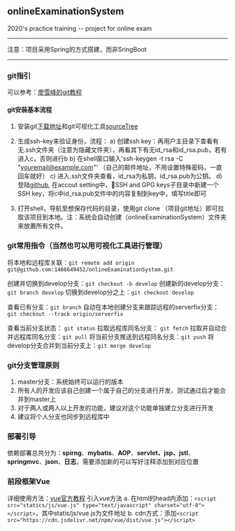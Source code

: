 ## onlineExaminationSystem

2020's practice training  --  project for online exam

---
注意：项目采用Spring的方式搭建，而非SringBoot

--- 
### git指引

可以参考：[廖雪峰的git教程](https://www.liaoxuefeng.com/wiki/896043488029600)

#### git安装基本流程
1. 安装git[下载地址](https://git-scm.com/downloads)和git可视化工具[sourceTree](https://www.sourcetreeapp.com)

2. 生成ssh-key来验证身份，流程：
    a) 创建ssh key：再用户主目录下查看有无.ssh文件夹（注意为隐藏文件夹），再看其下有无id_rsa和id_rsa.pub，若有进入c，否则进行b
    b) 在shell窗口输入'ssh-keygen -t rsa -C "youremail@example.com"'   （自己的邮件地址，不用设置特殊密码，一直回车就好）
    c) 进入.ssh文件夹查看，id_rsa为私钥，id_rsa.pub为公钥。
    d) 登陆[github](https://github.com), 在accout setting中，SSH and GPG keys子目录中新建一个SSH key，将c中id_rsa.pub文件中的内容复制到key中，填写title即可
3. 打开shell，导航至想保存代码的目录，使用git clone （项目git地址）即可拉取该项目到本地。注：系统会自动创建（onlineExaminationSystem）文件夹来放置所有文件。
   
### git常用指令（当然也可以用可视化工具进行管理）
   将本地和远程库关联：`git remote add origin git@github.com:1466649452/onlineExaminationSystem.git`
   
   创建并切换到develop分支：`git checkout -b develop`
   创建新的develop分支：`git branch develop`
   切换到develop分之上：`git checkout develop`
   
   查看已有分支：`git branch`
   自动在本地创建分支来跟踪远程的serverfix分支：`git checkout --track origin/serverfix`
    
   查看当前分支状态： `git status`
   拉取远程库同名分支： `git fetch`
   拉取并自动合并远程库同名分支：`git pull`
   将当前分支推送到远程同名分支：`git push`
   将develop分支合并到当前分支上：`git merge develop`
   
### git分支管理原则
   1. master分支：系统始终可以运行的版本
   2. 所有人的开发应该自己创建一个属于自己的分支进行开发，测试通过后才能合并到master上
   3. 对于两人或两人以上开发的功能，建议对这个功能单独建立分支进行开发
   4. 建议将个人分支也同步到远程库中
   

### 部署引导
依赖部署总共分为：**spirng**、**mybatis**、**AOP**、**servlet、jsp、jstl**、**springmvc**、**json**、**日志**，需要添加新的可以写好注释添加到对应位置


### 前段框架Vue
详细使用方法：[vue官方教程](https://cn.vuejs.org/v2/guide/)
引入vue方法
    a. 在html的head内添加：`<script src="statics/js/vue.js" type="text/javascript" charset="utf-8"></script>`，其中statis/js/vue.js为文件地址
    b. cdn方式：添加`<script src="https://cdn.jsdelivr.net/npm/vue/dist/vue.js"></script>`


